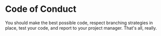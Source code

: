 # Code of Conduct

You should make the best possible code, respect branching strategies in place, test your code, and report to your project manager. That's all, really.
